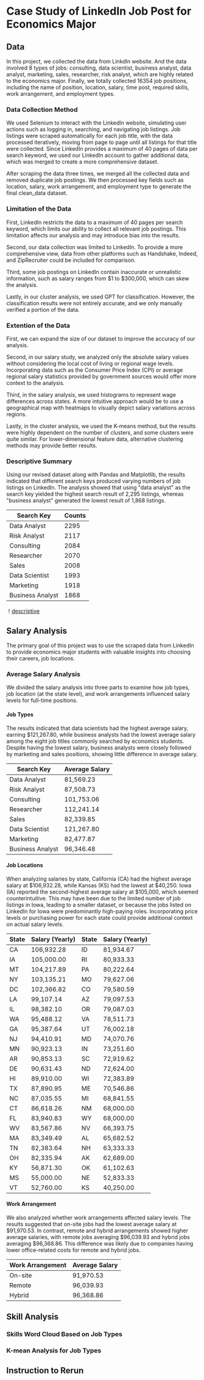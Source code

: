 # Case Study of LinkedIn Job Post for Economics Major

## Data  

In this project, we collected the data from LinkdIn website. And the data involved 8 types of jobs: consulting, data scientist, business analyst, data analyst, marketing, sales, researcher, risk analyst, which are highly related to the economics major. Finally, we totally collected 16354 job positions, including the name of position, location, salary, time post, required skills, work arrangement, and employment types. 

 
### Data Collection Method

We used Selenium to interact with the LinkedIn website, simulating user actions such as logging in, searching, and navigating job listings. Job listings were scraped automatically for each job title, with the data processed iteratively, moving from page to page until all listings for that title were collected. Since LinkedIn provides a maximum of 40 pages of data per search keyword, we used our LinkedIn account to gather additional data, which was merged to create a more comprehensive dataset.

After scraping the data three times, we merged all the collected data and removed duplicate job postings. We then processed key fields such as location, salary, work arrangement, and employment type to generate the final clean_data dataset.

### Limitation of the Data
 
First, LinkedIn restricts the data to a maximum of 40 pages per search keyword, which limits our ability to collect all relevant job postings. This limitation affects our analysis and may introduce bias into the results.

Second, our data collection was limited to LinkedIn. To provide a more comprehensive view, data from other platforms such as Handshake, Indeed, and ZipRecruiter could be included for comparison.

Third, some job postings on LinkedIn contain inaccurate or unrealistic information, such as salary ranges from $1 to $300,000, which can skew the analysis.

Lastly, in our cluster analysis, we used GPT for classification. However, the classification results were not entirely accurate, and we only manually verified a portion of the data.

### Extention of the Data

First, we can expand the size of our dataset to improve the accuracy of our analysis.

Second, in our salary study, we analyzed only the absolute salary values without considering the local cost of living or regional wage levels. Incorporating data such as the Consumer Price Index (CPI) or average regional salary statistics provided by government sources would offer more context to the analysis.

Third, in the salary analysis, we used histograms to represent wage differences across states. A more intuitive approach would be to use a geographical map with heatmaps to visually depict salary variations across regions.

Lastly, in the cluster analysis, we used the K-means method, but the results were highly dependent on the number of clusters, and some clusters were quite similar. For lower-dimensional feature data, alternative clustering methods may provide better results.

### Descriptive Summary
Using our revised dataset along with Pandas and Matplotlib, the results indicated that different search keys produced varying numbers of job listings on LinkedIn. The analysis showed that using "data analyst" as the search key yielded the highest search result of 2,295 listings, whereas "business analyst" generated the lowest result of 1,868 listings.

| Search Key      | Counts |
|-----------------|--------|
| Data Analyst    | 2295   |
| Risk Analyst    | 2117   |
| Consulting      | 2084   |
| Researcher      | 2070   |
| Sales           | 2008   |
| Data Scientist  | 1993   |
| Marketing       | 1918   |
| Business Analyst| 1868   |   

！[descriptive](./results/search_key_counts.jpg)

## Salary Analysis
The primary goal of this project was to use the scraped data from LinkedIn to provide economics major students with valuable insights into choosing their careers, job locations.

### Average Salary Analysis
We divided the salary analysis into three parts to examine how job types, job location (at the state level), and work arrangements influenced salary levels for full-time positions.

#### Job Types

The results indicated that data scientists had the highest average salary, earning $121,267.80, while business analysts had the lowest average salary among the eight job titles commonly searched by economics students. Despite having the lowest salary, business analysts were closely followed by marketing and sales positions, showing little difference in average salary.

| Search Key        | Average Salary |
|-------------------|----------------|
| Data Analyst      | 81,569.23       |
| Risk Analyst      | 87,508.73       |
| Consulting        | 101,753.06      |
| Researcher        | 112,241.14      |
| Sales             | 82,339.85       |
| Data Scientist    | 121,267.80      |
| Marketing         | 82,477.87       |
| Business Analyst  | 96,346.48       |

#### Job Locations

When analyzing salaries by state, California (CA) had the highest average salary at $106,932.28, while Kansas (KS) had the lowest at $40,250. Iowa (IA) reported the second-highest average salary at $105,000, which seemed counterintuitive. This may have been due to the limited number of job listings in Iowa, leading to a smaller dataset, or because the jobs listed on LinkedIn for Iowa were predominantly high-paying roles. Incorporating price levels or purchasing power for each state could provide additional context on actual salary levels.

| State | Salary (Yearly) | State | Salary (Yearly) |
|-------|-----------------|-------|-----------------|
| CA    | 106,932.28       | ID    | 81,934.67       |
| IA    | 105,000.00       | RI    | 80,933.33       |
| MT    | 104,217.89       | PA    | 80,222.64       |
| NY    | 103,135.21       | MO    | 79,627.06       |
| DC    | 102,366.82       | CO    | 79,580.59       |
| LA    | 99,107.14        | AZ    | 79,097.53       |
| IL    | 98,382.10        | OR    | 79,087.03       |
| WA    | 95,488.12        | VA    | 78,511.73       |
| GA    | 95,387.64        | UT    | 76,002.18       |
| NJ    | 94,410.91        | MD    | 74,070.76       |
| MN    | 90,923.13        | IN    | 73,251.60       |
| AR    | 90,853.13        | SC    | 72,919.62       |
| DE    | 90,631.43        | ND    | 72,624.00       |
| HI    | 89,910.00        | WI    | 72,383.89       |
| TX    | 87,890.95        | ME    | 70,546.86       |
| NC    | 87,035.55        | MI    | 68,841.55       |
| CT    | 86,618.26        | NM    | 68,000.00       |
| FL    | 83,940.83        | WY    | 68,000.00       |
| WV    | 83,567.86        | NV    | 66,393.75       |
| MA    | 83,349.49        | AL    | 65,682.52       |
| TN    | 82,383.64        | NH    | 63,333.33       |
| OH    | 82,335.94        | AK    | 62,689.00       |
| KY    | 56,871.30        | OK    | 61,102.63       |
| MS    | 55,000.00        | NE    | 52,833.33       |
| VT    | 52,760.00        | KS    | 40,250.00       |

#### Work Arrangement

We also analyzed whether work arrangements affected salary levels. The results suggested that on-site jobs had the lowest average salary at $91,970.53. In contrast, remote and hybrid arrangements showed higher average salaries, with remote jobs averaging $96,039.93 and hybrid jobs averaging $96,368.86. This difference was likely due to companies having lower office-related costs for remote and hybrid jobs.

| Work Arrangement | Average Salary  |
|------------------|-----------------|
| On-site          | 91,970.53        |
| Remote           | 96,039.93        |
| Hybrid           | 96,368.86        |

## Skill Analysis

### Skills Word Cloud Based on Job Types

### K-mean Analysis for Job Types

## Instruction to Rerun
